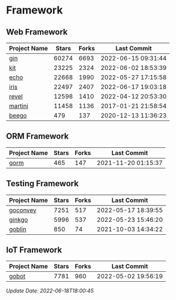 # Framework

## Web Framework
| Project Name | Stars | Forks | Last Commit |
| ------------ | ----- | ----- | ----------- |
| [gin](https://github.com/gin-gonic/gin) | 60274 | 6693 | 2022-06-15 09:31:44 |
| [kit](https://github.com/go-kit/kit) | 23225 | 2324 | 2022-06-02 18:53:39 |
| [echo](https://github.com/labstack/echo) | 22668 | 1990 | 2022-05-27 17:15:58 |
| [iris](https://github.com/kataras/iris) | 22497 | 2407 | 2022-06-17 19:03:18 |
| [revel](https://github.com/revel/revel) | 12598 | 1410 | 2022-04-12 20:53:30 |
| [martini](https://github.com/go-martini/martini) | 11458 | 1136 | 2017-01-21 21:58:54 |
| [beego](https://github.com/astaxie/beego) | 479 | 137 | 2020-12-13 11:36:23 |

## ORM Framework
| Project Name | Stars | Forks | Last Commit |
| ------------ | ----- | ----- | ----------- |
| [gorm](https://github.com/jinzhu/gorm) | 465 | 147 | 2021-11-20 01:15:37 |

## Testing Framework
| Project Name | Stars | Forks | Last Commit |
| ------------ | ----- | ----- | ----------- |
| [goconvey](https://github.com/smartystreets/goconvey) | 7251 | 517 | 2022-05-17 18:39:55 |
| [ginkgo](https://github.com/onsi/ginkgo) | 5996 | 537 | 2022-05-23 15:46:20 |
| [goblin](https://github.com/franela/goblin) | 850 | 74 | 2021-10-03 14:34:22 |

## IoT Framework
| Project Name | Stars | Forks | Last Commit |
| ------------ | ----- | ----- | ----------- |
| [gobot](https://github.com/hybridgroup/gobot) | 7781 | 960 | 2022-05-02 19:56:19 |

*Update Date: 2022-06-18T18:00:45*